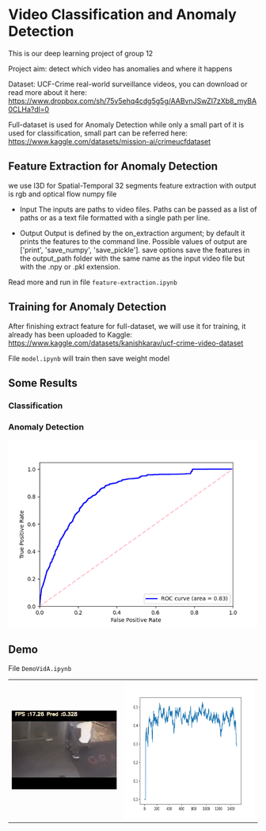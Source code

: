 # Video Classification and Anomaly Detection
This is our deep learning project of group 12 

Project aim: detect which video has anomalies and where it happens

Dataset: UCF-Crime real-world surveillance videos, you can download or read more about it here: https://www.dropbox.com/sh/75v5ehq4cdg5g5g/AABvnJSwZI7zXb8_myBA0CLHa?dl=0

Full-dataset is used for Anomaly Detection while only a small part of it is used for classification, small part can be referred here: https://www.kaggle.com/datasets/mission-ai/crimeucfdataset  

## Feature Extraction for Anomaly Detection

we use I3D for Spatial-Temporal 32 segments feature extraction with output is rgb and optical flow numpy file

- Input
The inputs are paths to video files. Paths can be passed as a list of paths or as a text file formatted with a single path per line.

- Output
Output is defined by the on_extraction argument; by default it prints the features to the command line. Possible values of output are ['print', 'save_numpy', 'save_pickle']. save options save the features in the output_path folder with the same name as the input video file but with the .npy or .pkl extension.

Read more and run in file `feature-extraction.ipynb`

## Training for Anomaly Detection 

After finishing extract feature for full-dataset, we will use it for training, it already has been uploaded to Kaggle: https://www.kaggle.com/datasets/kanishkarav/ucf-crime-video-dataset

File `model.ipynb` will train then save weight model

## Some Results 

### Classification

### Anomaly Detection 

<td><img alt="" src="./media_images_ROC Curve.png" />

## Demo

File `DemoVidA.ipynb`

<table>
  <tr>
    <td><img alt="" src="./Arrest002gif.gif" /></td> <td><img alt="" src="./Arrest002_x264_result.png" height="280" width="400" />
  <tr>
</table>
